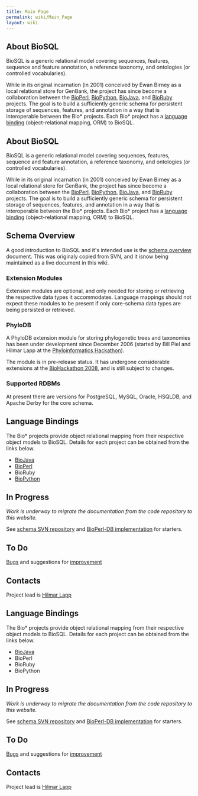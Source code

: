 ```yaml
---
title: Main Page
permalink: wiki/Main_Page
layout: wiki
---
```


About BioSQL
------------

BioSQL is a generic relational model covering sequences, features,
sequence and feature annotation, a reference taxonomy, and ontologies
(or controlled vocabularies).

While in its original incarnation (in 2001) conceived by Ewan Birney as
a local relational store for GenBank, the project has since become a
collaboration between the [BioPerl](bp:Main_Page "wikilink"),
[BioPython](biopython:Main_Page "wikilink"),
[BioJava](bj:Main_Page "wikilink"), and [BioRuby](http://bioruby.org)
projects. The goal is to build a sufficiently generic schema for
persistent storage of sequences, features, and annotation in a way that
is interoperable between the Bio\* projects. Each Bio\* project has a
[language binding](#Language_Bindings "wikilink") (object-relational
mapping, ORM) to BioSQL.

About BioSQL
------------

BioSQL is a generic relational model covering sequences, features,
sequence and feature annotation, a reference taxonomy, and ontologies
(or controlled vocabularies).

While in its original incarnation (in 2001) conceived by Ewan Birney as
a local relational store for GenBank, the project has since become a
collaboration between the [BioPerl](bp:Main_Page "wikilink"),
[BioPython](biopython:Main_Page "wikilink"),
[BioJava](bj:Main_Page "wikilink"), and [BioRuby](http://bioruby.org)
projects. The goal is to build a sufficiently generic schema for
persistent storage of sequences, features, and annotation in a way that
is interoperable between the Bio\* projects. Each Bio\* project has a
[language binding](#Language_Bindings "wikilink") (object-relational
mapping, ORM) to BioSQL.

Schema Overview
---------------

A good introduction to BioSQL and it's intended use is the [schema
overview](Schema_Overview "wikilink") document. This was originaly
copied from SVN, and it isnow being maintained as a live document in
this wiki.

### Extension Modules

Extension modules are optional, and only needed for storing or
retrieving the respective data types it accommodates. Language mappings
should not expect these modules to be present if only core-schema data
types are being persisted or retrieved.

### PhyloDB

A PhyloDB extension module for storing phylogenetic trees and taxonomies
has been under development since December 2006 (started by Bill Piel and
Hilmar Lapp at the [Phyloinformatics
Hackathon](http://hackathon.nescent.org/Phylohackathon_1)).

The module is in pre-release status. It has undergone considerable
extensions at the [BioHackathon 2008](http://hackathon.dbcls.jp), and is
still subject to changes.

### Supported RDBMs

At present there are versions for PostgreSQL, MySQL, Oracle, HSQLDB, and
Apache Derby for the core schema.

Language Bindings
-----------------

The Bio\* projects provide object relational mapping from their
respective object models to BioSQL. Details for each project can be
obtained from the links below.

-   [BioJava](BioJava_BioSQL_ORM "wikilink")
-   [BioPerl](bp:Bioperl-db "wikilink")
-   BioRuby
-   [BioPython](http://cvs.biopython.org/cgi-bin/viewcvs/viewcvs.cgi/biopython/BioSQL/?cvsroot=biopython)

In Progress
-----------

*Work is underway to migrate the documentation from the code repository
to this website.*

See [schema SVN
repository](http://code.open-bio.org/svnweb/index.cgi/biosql/browse/biosql-schema/trunk)
and [BioPerl-DB
implementation](http://code.open-bio.org/svnweb/index.cgi/bioperl/browse/bioperl-db/trunk/)
for starters.

To Do
-----

[Bugs](Bugs "wikilink") and suggestions for
[improvement](Enhancement_Requests "wikilink")

Contacts
--------

Project lead is [Hilmar Lapp](bp:Hilmar_Lapp "wikilink")

Language Bindings
-----------------

The Bio\* projects provide object relational mapping from their
respective object models to BioSQL. Details for each project can be
obtained from the links below.

-   [BioJava](BioJava_BioSQL_ORM "wikilink")
-   BioPerl
-   BioRuby
-   BioPython

In Progress
-----------

*Work is underway to migrate the documentation from the code repository
to this website.*

See [schema SVN
repository](http://code.open-bio.org/svnweb/index.cgi/biosql/browse/biosql-schema/trunk)
and [BioPerl-DB
implementation](http://code.open-bio.org/svnweb/index.cgi/bioperl/browse/bioperl-db/trunk/)
for starters.

To Do
-----

[Bugs](Bugs "wikilink") and suggestions for
[improvement](Enhancement_Requests "wikilink")

Contacts
--------

Project lead is [Hilmar Lapp](bp:Hilmar_Lapp "wikilink")
